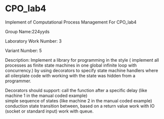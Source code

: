 # CPO_lab4
Implement of Computational Process Management For CPO_lab4

Group Name:224yyds

Laboratory Work Number: 3

Variant Number: 5

Description:
Implement a library for programming in the style ( implement all processes as finite state machines in one global infinite loop with concurrency.) by using decorators to specify state machine handlers where all oilerplate code with working with the state was hidden from a programmer. 

Decorators should support:
call the function after a specific delay (like machine 1 in the manual coded example)      
simple sequence of states (like machine 2 in the manual coded example)    
conduction state transition between, based on a return value
work with IO (socket or standard input)
work with queue.
